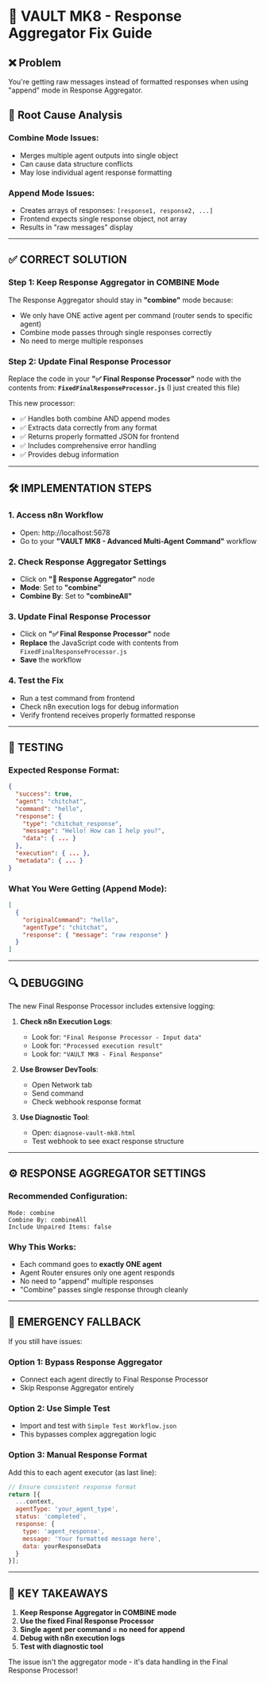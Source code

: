 # 🔧 VAULT MK8 - Response Aggregator Fix Guide

## ❌ Problem
You're getting raw messages instead of formatted responses when using "append" mode in Response Aggregator.

## 🎯 Root Cause Analysis

### **Combine Mode Issues:**
- Merges multiple agent outputs into single object
- Can cause data structure conflicts
- May lose individual agent response formatting

### **Append Mode Issues:**
- Creates arrays of responses: `[response1, response2, ...]`
- Frontend expects single response object, not array
- Results in "raw messages" display

---

## ✅ **CORRECT SOLUTION**

### **Step 1: Keep Response Aggregator in COMBINE Mode**

The Response Aggregator should stay in **"combine"** mode because:
- We only have ONE active agent per command (router sends to specific agent)
- Combine mode passes through single responses correctly
- No need to merge multiple responses

### **Step 2: Update Final Response Processor**

Replace the code in your **"✅ Final Response Processor"** node with the contents from:
**`FixedFinalResponseProcessor.js`** (I just created this file)

This new processor:
- ✅ Handles both combine AND append modes
- ✅ Extracts data correctly from any format
- ✅ Returns properly formatted JSON for frontend
- ✅ Includes comprehensive error handling
- ✅ Provides debug information

---

## 🛠️ **IMPLEMENTATION STEPS**

### 1. **Access n8n Workflow**
- Open: http://localhost:5678
- Go to your **"VAULT MK8 - Advanced Multi-Agent Command"** workflow

### 2. **Check Response Aggregator Settings**
- Click on **"🔄 Response Aggregator"** node
- **Mode**: Set to **"combine"** 
- **Combine By**: Set to **"combineAll"**

### 3. **Update Final Response Processor**
- Click on **"✅ Final Response Processor"** node
- **Replace** the JavaScript code with contents from `FixedFinalResponseProcessor.js`
- **Save** the workflow

### 4. **Test the Fix**
- Run a test command from frontend
- Check n8n execution logs for debug information
- Verify frontend receives properly formatted response

---

## 🧪 **TESTING**

### Expected Response Format:
```json
{
  "success": true,
  "agent": "chitchat",
  "command": "hello",
  "response": {
    "type": "chitchat_response",
    "message": "Hello! How can I help you?",
    "data": { ... }
  },
  "execution": { ... },
  "metadata": { ... }
}
```

### What You Were Getting (Append Mode):
```json
[
  {
    "originalCommand": "hello",
    "agentType": "chitchat",
    "response": { "message": "raw response" }
  }
]
```

---

## 🔍 **DEBUGGING**

The new Final Response Processor includes extensive logging:

1. **Check n8n Execution Logs**:
   - Look for: `"Final Response Processor - Input data"`
   - Look for: `"Processed execution result"`
   - Look for: `"VAULT MK8 - Final Response"`

2. **Use Browser DevTools**:
   - Open Network tab
   - Send command
   - Check webhook response format

3. **Use Diagnostic Tool**:
   - Open: `diagnose-vault-mk8.html`
   - Test webhook to see exact response structure

---

## ⚙️ **RESPONSE AGGREGATOR SETTINGS**

### **Recommended Configuration:**
```
Mode: combine
Combine By: combineAll
Include Unpaired Items: false
```

### **Why This Works:**
- Each command goes to **exactly ONE agent**
- Agent Router ensures only one agent responds
- No need to "append" multiple responses
- "Combine" passes single response through cleanly

---

## 🚨 **EMERGENCY FALLBACK**

If you still have issues:

### **Option 1: Bypass Response Aggregator**
- Connect each agent directly to Final Response Processor
- Skip Response Aggregator entirely

### **Option 2: Use Simple Test**
- Import and test with `Simple Test Workflow.json`
- This bypasses complex aggregation logic

### **Option 3: Manual Response Format**
Add this to each agent executor (as last line):
```javascript
// Ensure consistent response format
return [{
  ...context,
  agentType: 'your_agent_type',
  status: 'completed',
  response: {
    type: 'agent_response',
    message: 'Your formatted message here',
    data: yourResponseData
  }
}];
```

---

## 🎯 **KEY TAKEAWAYS**

1. **Keep Response Aggregator in COMBINE mode**
2. **Use the fixed Final Response Processor**
3. **Single agent per command = no need for append**
4. **Debug with n8n execution logs**
5. **Test with diagnostic tool**

The issue isn't the aggregator mode - it's data handling in the Final Response Processor!
